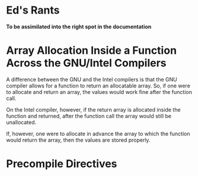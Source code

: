 Ed's Rants
============
**To be assimilated into the right spot in the documentation**

# Array Allocation Inside a Function Across the GNU/Intel Compilers
A difference between the GNU and the Intel compilers is that the GNU compiler allows for a function to return an allocatable array. So, if one were to allocate and return an array, the values would work fine after the function call.

On the Intel compiler, however, if the return array is allocated inside the function and returned, after the function call the array would still be unallocated.

If, however, one were to allocate in advance the array to which the function would return the array, then the values are stored properly.

# Precompile Directives
